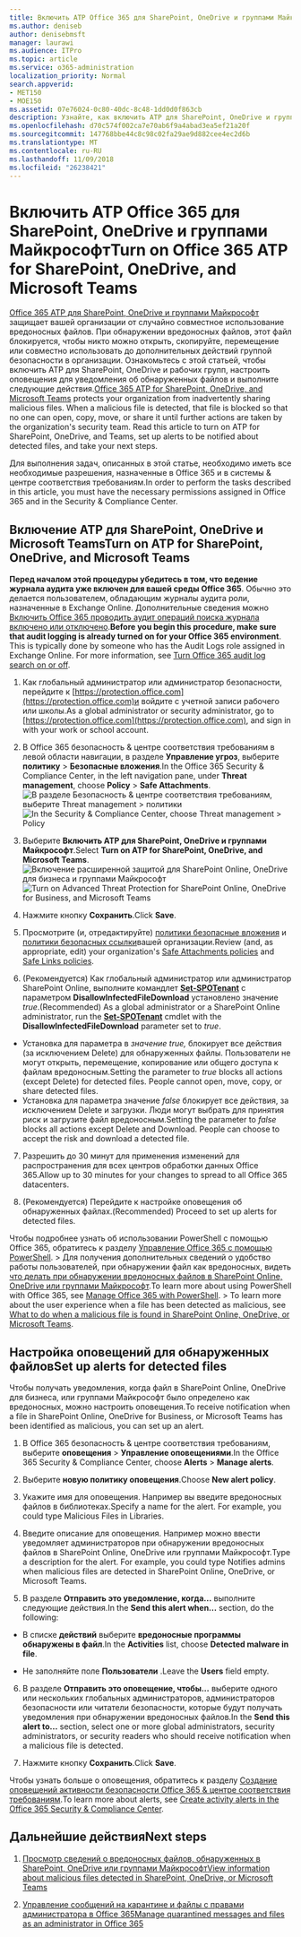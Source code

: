 ```yaml
---
title: Включить ATP Office 365 для SharePoint, OneDrive и группами Майкрософт
ms.author: deniseb
author: denisebmsft
manager: laurawi
ms.audience: ITPro
ms.topic: article
ms.service: o365-administration
localization_priority: Normal
search.appverid:
- MET150
- MOE150
ms.assetid: 07e76024-0c80-40dc-8c48-1dd0d0f863cb
description: Узнайте, как включить ATP для SharePoint, OneDrive и групп, включая способ настройки оповещения об обнаруженных файлах.
ms.openlocfilehash: d70c574f002ca7e70ab6f9a4abad3ea5ef21a20f
ms.sourcegitcommit: 147768bbe44c8c98c02fa29ae9d882cee4ec2d6b
ms.translationtype: MT
ms.contentlocale: ru-RU
ms.lasthandoff: 11/09/2018
ms.locfileid: "26238421"
---
```

# <a name="turn-on-office-365-atp-for-sharepoint-onedrive-and-microsoft-teams"></a><span data-ttu-id="dcc2f-103">Включить ATP Office 365 для SharePoint, OneDrive и группами Майкрософт</span><span class="sxs-lookup"><span data-stu-id="dcc2f-103">Turn on Office 365 ATP for SharePoint, OneDrive, and Microsoft Teams</span></span>

<span data-ttu-id="dcc2f-p101">[Office 365 ATP для SharePoint, OneDrive и группами Майкрософт](atp-for-spo-odb-and-teams.md) защищает вашей организации от случайно совместное использование вредоносных файлов. При обнаружении вредоносных файлов, этот файл блокируется, чтобы никто можно открыть, скопируйте, перемещение или совместно использовать до дополнительных действий группой безопасности в организации. Ознакомьтесь с этой статьей, чтобы включить ATP для SharePoint, OneDrive и рабочих групп, настроить оповещения для уведомления об обнаруженных файлов и выполните следующие действия.</span><span class="sxs-lookup"><span data-stu-id="dcc2f-p101">[Office 365 ATP for SharePoint, OneDrive, and Microsoft Teams](atp-for-spo-odb-and-teams.md) protects your organization from inadvertently sharing malicious files. When a malicious file is detected, that file is blocked so that no one can open, copy, move, or share it until further actions are taken by the organization's security team. Read this article to turn on ATP for SharePoint, OneDrive, and Teams, set up alerts to be notified about detected files, and take your next steps.</span></span> 
  
<span data-ttu-id="dcc2f-107">Для выполнения задач, описанных в этой статье, необходимо иметь все необходимые разрешения, назначенные в Office 365 и в системы &amp; центре соответствия требованиям.</span><span class="sxs-lookup"><span data-stu-id="dcc2f-107">In order to perform the tasks described in this article, you must have the necessary permissions assigned in Office 365 and in the Security &amp; Compliance Center.</span></span>
  
## <a name="turn-on-atp-for-sharepoint-onedrive-and-microsoft-teams"></a><span data-ttu-id="dcc2f-108">Включение ATP для SharePoint, OneDrive и Microsoft Teams</span><span class="sxs-lookup"><span data-stu-id="dcc2f-108">Turn on ATP for SharePoint, OneDrive, and Microsoft Teams</span></span>

 <span data-ttu-id="dcc2f-p102">**Перед началом этой процедуры убедитесь в том, что ведение журнала аудита уже включен для вашей среды Office 365**. Обычно это делается пользователем, обладающим журналы аудита роли, назначенные в Exchange Online. Дополнительные сведения можно [Включить Office 365 проводить аудит операций поиска журнала включено или отключено](turn-audit-log-search-on-or-off.md).</span><span class="sxs-lookup"><span data-stu-id="dcc2f-p102">**Before you begin this procedure, make sure that audit logging is already turned on for your Office 365 environment**. This is typically done by someone who has the Audit Logs role assigned in Exchange Online. For more information, see [Turn Office 365 audit log search on or off](turn-audit-log-search-on-or-off.md).</span></span>
  
1. <span data-ttu-id="dcc2f-112">Как глобальный администратор или администратор безопасности, перейдите к [https://protection.office.com](https://protection.office.com)и войдите с учетной записи рабочего или школы.</span><span class="sxs-lookup"><span data-stu-id="dcc2f-112">As a global administrator or security administrator, go to [https://protection.office.com](https://protection.office.com), and sign in with your work or school account.</span></span>
    
2. <span data-ttu-id="dcc2f-113">В Office 365 безопасность &amp; центре соответствия требованиям в левой области навигации, в разделе **Управление угроз**, выберите **политику** \> **Безопасные вложения**.</span><span class="sxs-lookup"><span data-stu-id="dcc2f-113">In the Office 365 Security &amp; Compliance Center, in the left navigation pane, under **Threat management**, choose **Policy** \> **Safe Attachments**.</span></span> <br/><span data-ttu-id="dcc2f-114">![В разделе Безопасность &amp; центре соответствия требованиям, выберите Threat management \> политики](media/08849c91-f043-4cd1-a55e-d440c86442f2.png)</span><span class="sxs-lookup"><span data-stu-id="dcc2f-114">![In the Security &amp; Compliance Center, choose Threat management \> Policy](media/08849c91-f043-4cd1-a55e-d440c86442f2.png)</span></span>
  
3. <span data-ttu-id="dcc2f-115">Выберите **Включить ATP для SharePoint, OneDrive и группами Майкрософт**.</span><span class="sxs-lookup"><span data-stu-id="dcc2f-115">Select **Turn on ATP for SharePoint, OneDrive, and Microsoft Teams**.</span></span><br/><span data-ttu-id="dcc2f-116">![Включение расширенной защитой для SharePoint Online, OneDrive для бизнеса и группами Майкрософт](media/48cfaace-59cc-4e60-bf86-05ff6b99bdbf.png)</span><span class="sxs-lookup"><span data-stu-id="dcc2f-116">![Turn on Advanced Threat Protection for SharePoint Online, OneDrive for Business, and Microsoft Teams](media/48cfaace-59cc-4e60-bf86-05ff6b99bdbf.png)</span></span>
  
4. <span data-ttu-id="dcc2f-117">Нажмите кнопку **Сохранить**.</span><span class="sxs-lookup"><span data-stu-id="dcc2f-117">Click **Save**.</span></span>
    
5. <span data-ttu-id="dcc2f-118">Просмотрите (и, отредактируйте) [политики безопасные вложения](set-up-atp-safe-attachments-policies.md) и [политики безопасных ссылки](set-up-atp-safe-links-policies.md)вашей организации.</span><span class="sxs-lookup"><span data-stu-id="dcc2f-118">Review (and, as appropriate, edit) your organization's [Safe Attachments policies](set-up-atp-safe-attachments-policies.md) and [Safe Links policies](set-up-atp-safe-links-policies.md).</span></span>
    
6. <span data-ttu-id="dcc2f-119">(Рекомендуется) Как глобальный администратор или администратор SharePoint Online, выполните командлет **[Set-SPOTenant](https://docs.microsoft.com/powershell/module/sharepoint-online/Set-SPOTenant?view=sharepoint-ps)** с параметром **DisallowInfectedFileDownload** установлено значение *true*.</span><span class="sxs-lookup"><span data-stu-id="dcc2f-119">(Recommended) As a global administrator or a SharePoint Online administrator, run the **[Set-SPOTenant](https://docs.microsoft.com/powershell/module/sharepoint-online/Set-SPOTenant?view=sharepoint-ps)** cmdlet with the **DisallowInfectedFileDownload** parameter set to  *true*.</span></span> <br/>
  - <span data-ttu-id="dcc2f-p103">Установка для параметра в *значение true,* блокирует все действия (за исключением Delete) для обнаруженных файлы. Пользователи не могут открыть, перемещение, копирование или общего доступа к файлам вредоносным.</span><span class="sxs-lookup"><span data-stu-id="dcc2f-p103">Setting the parameter to *true* blocks all actions (except Delete) for detected files. People cannot open, move, copy, or share detected files.</span></span>
  - <span data-ttu-id="dcc2f-p104">Установка для параметра значение *false* блокирует все действия, за исключением Delete и загрузки. Люди могут выбрать для принятия риск и загрузите файл вредоносным.</span><span class="sxs-lookup"><span data-stu-id="dcc2f-p104">Setting the parameter to *false* blocks all actions except Delete and Download. People can choose to accept the risk and download a detected file.</span></span>  
   
7. <span data-ttu-id="dcc2f-124">Разрешить до 30 минут для применения изменений для распространения для всех центров обработки данных Office 365.</span><span class="sxs-lookup"><span data-stu-id="dcc2f-124">Allow up to 30 minutes for your changes to spread to all Office 365 datacenters.</span></span>
    
8. <span data-ttu-id="dcc2f-125">(Рекомендуется) Перейдите к настройке оповещения об обнаруженных файлах.</span><span class="sxs-lookup"><span data-stu-id="dcc2f-125">(Recommended) Proceed to set up alerts for detected files.</span></span>
    
<span data-ttu-id="dcc2f-p105">Чтобы подробнее узнать об использовании PowerShell с помощью Office 365, обратитесь к разделу [Управление Office 365 с помощью PowerShell](https://docs.microsoft.com/office365/enterprise/powershell/manage-office-365-with-office-365-powershell). > Для получения дополнительных сведений о удобство работы пользователей, при обнаружении файл как вредоносных, видеть [что делать при обнаружении вредоносных файлов в SharePoint Online, OneDrive или группами Майкрософт](https://support.office.com/article/01e902ad-a903-4e0f-b093-1e1ac0c37ad2).</span><span class="sxs-lookup"><span data-stu-id="dcc2f-p105">To learn more about using PowerShell with Office 365, see [Manage Office 365 with PowerShell](https://docs.microsoft.com/office365/enterprise/powershell/manage-office-365-with-office-365-powershell). > To learn more about the user experience when a file has been detected as malicious, see [What to do when a malicious file is found in SharePoint Online, OneDrive, or Microsoft Teams](https://support.office.com/article/01e902ad-a903-4e0f-b093-1e1ac0c37ad2).</span></span> 
  
## <a name="set-up-alerts-for-detected-files"></a><span data-ttu-id="dcc2f-128">Настройка оповещений для обнаруженных файлов</span><span class="sxs-lookup"><span data-stu-id="dcc2f-128">Set up alerts for detected files</span></span>

<span data-ttu-id="dcc2f-129">Чтобы получать уведомления, когда файл в SharePoint Online, OneDrive для бизнеса, или группами Майкрософт было определено как вредоносных, можно настроить оповещения.</span><span class="sxs-lookup"><span data-stu-id="dcc2f-129">To receive notification when a file in SharePoint Online, OneDrive for Business, or Microsoft Teams has been identified as malicious, you can set up an alert.</span></span>
  
1. <span data-ttu-id="dcc2f-130">В Office 365 безопасность &amp; центре соответствия требованиям, выберите **оповещения** \> **Управление оповещениями**.</span><span class="sxs-lookup"><span data-stu-id="dcc2f-130">In the Office 365 Security &amp; Compliance Center, choose **Alerts** \> **Manage alerts**.</span></span>
    
2. <span data-ttu-id="dcc2f-131">Выберите **новую политику оповещения**.</span><span class="sxs-lookup"><span data-stu-id="dcc2f-131">Choose **New alert policy**.</span></span>
    
3. <span data-ttu-id="dcc2f-p106">Укажите имя для оповещения. Например вы введите вредоносных файлов в библиотеках.</span><span class="sxs-lookup"><span data-stu-id="dcc2f-p106">Specify a name for the alert. For example, you could type Malicious Files in Libraries.</span></span>
    
4. <span data-ttu-id="dcc2f-p107">Введите описание для оповещения. Например можно ввести уведомляет администраторов при обнаружении вредоносных файлов в SharePoint Online, OneDrive или группами Майкрософт.</span><span class="sxs-lookup"><span data-stu-id="dcc2f-p107">Type a description for the alert. For example, you could type Notifies admins when malicious files are detected in SharePoint Online, OneDrive, or Microsoft Teams.</span></span>
    
5. <span data-ttu-id="dcc2f-136">В разделе **Отправить это уведомление, когда...** выполните следующие действия.</span><span class="sxs-lookup"><span data-stu-id="dcc2f-136">In the **Send this alert when...** section, do the following:</span></span> 
    
  - <span data-ttu-id="dcc2f-137">В списке **действий** выберите **вредоносные программы обнаружены в файл**.</span><span class="sxs-lookup"><span data-stu-id="dcc2f-137">In the **Activities** list, choose **Detected malware in file**.</span></span>
    
  - <span data-ttu-id="dcc2f-138">Не заполняйте поле **Пользователи** .</span><span class="sxs-lookup"><span data-stu-id="dcc2f-138">Leave the **Users** field empty.</span></span> 
    
6. <span data-ttu-id="dcc2f-139">В разделе **Отправить это оповещение, чтобы...** выберите одного или нескольких глобальных администраторов, администраторов безопасности или читатели безопасности, которые будут получать уведомления при обнаружении вредоносных файлов.</span><span class="sxs-lookup"><span data-stu-id="dcc2f-139">In the **Send this alert to...** section, select one or more global administrators, security administrators, or security readers who should receive notification when a malicious file is detected.</span></span> 
    
7. <span data-ttu-id="dcc2f-140">Нажмите кнопку **Сохранить**.</span><span class="sxs-lookup"><span data-stu-id="dcc2f-140">Click **Save**.</span></span>
    
<span data-ttu-id="dcc2f-141">Чтобы узнать больше о оповещения, обратитесь к разделу [Создание оповещений активности безопасности Office 365 &amp; центре соответствия требованиям](create-activity-alerts.md).</span><span class="sxs-lookup"><span data-stu-id="dcc2f-141">To learn more about alerts, see [Create activity alerts in the Office 365 Security &amp; Compliance Center](create-activity-alerts.md).</span></span> 
  
## <a name="next-steps"></a><span data-ttu-id="dcc2f-142">Дальнейшие действия</span><span class="sxs-lookup"><span data-stu-id="dcc2f-142">Next steps</span></span>

1. [<span data-ttu-id="dcc2f-143">Просмотр сведений о вредоносных файлов, обнаруженных в SharePoint, OneDrive или группами Майкрософт</span><span class="sxs-lookup"><span data-stu-id="dcc2f-143">View information about malicious files detected in SharePoint, OneDrive, or Microsoft Teams</span></span>](malicious-files-detected-in-spo-odb-or-teams.md)
    
2. [<span data-ttu-id="dcc2f-144">Управление сообщений на карантине и файлы с правами администратора в Office 365</span><span class="sxs-lookup"><span data-stu-id="dcc2f-144">Manage quarantined messages and files as an administrator in Office 365</span></span>](manage-quarantined-messages-and-files.md)
    

  

